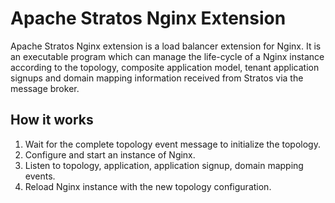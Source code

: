 # Apache Stratos Nginx Extension

Apache Stratos Nginx extension is a load balancer extension for Nginx. It is an executable program
which can manage the life-cycle of a Nginx instance according to the topology, composite application model,
tenant application signups and domain mapping information received from Stratos via the message broker.

## How it works
1. Wait for the complete topology event message to initialize the topology.
2. Configure and start an instance of Nginx.
3. Listen to topology, application, application signup, domain mapping events.
4. Reload Nginx instance with the new topology configuration.
